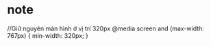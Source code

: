 # note
//Giữ nguyên màn hình ở vị trí 320px
@media screen and (max-width: 767px) 
{
	min-width: 320px;
}

